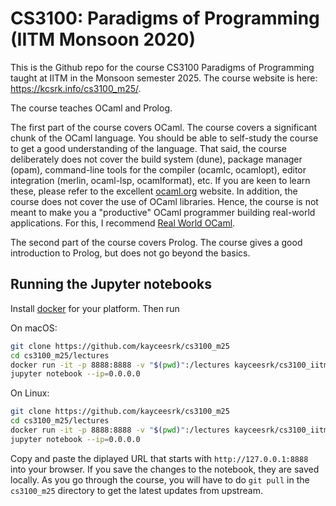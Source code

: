 # CS3100: Paradigms of Programming (IITM Monsoon 2020)

This is the Github repo for the course CS3100 Paradigms of Programming taught at
IITM in the Monsoon semester 2025. The course website is here:
https://kcsrk.info/cs3100_m25/. 

The course teaches OCaml and Prolog. 

The first part of the course covers OCaml. The course covers a significant chunk
of the OCaml language. You should be able to self-study the course to get a good
understanding of the language. That said, the course deliberately does not cover
the build system (dune), package manager (opam), command-line tools for the
compiler (ocamlc, ocamlopt), editor integration (merlin, ocaml-lsp,
ocamlformat), etc. If you are keen to learn these, please refer to the excellent
[ocaml.org](https://ocaml.org/) website. In addition, the course does not cover
the use of OCaml libraries. Hence, the course is not meant to make you a
"productive" OCaml programmer building real-world applications. For this, I
recommend [Real World OCaml](https://dev.realworldocaml.org/).

The second part of the course covers Prolog. The course gives a good
introduction to Prolog, but does not go beyond the basics.  

## Running the Jupyter notebooks

Install [docker](https://docs.docker.com/install/#supported-platforms) for your
platform. Then run

On macOS:

```bash
git clone https://github.com/kayceesrk/cs3100_m25
cd cs3100_m25/lectures
docker run -it -p 8888:8888 -v "$(pwd)":/lectures kayceesrk/cs3100_iitm:m25
jupyter notebook --ip=0.0.0.0
```

On Linux:

```bash
git clone https://github.com/kayceesrk/cs3100_m25
cd cs3100_m25/lectures
docker run -it -p 8888:8888 -v "$(pwd)":/lectures kayceesrk/cs3100_iitm:m25
jupyter notebook --ip=0.0.0.0
```

Copy and paste the diplayed URL that starts with `http://127.0.0.1:8888` into
your browser. If you save the changes to the notebook, they are saved locally.
As you go through the course, you will have to do `git pull` in the `cs3100_m25`
directory to get the latest updates from upstream.
